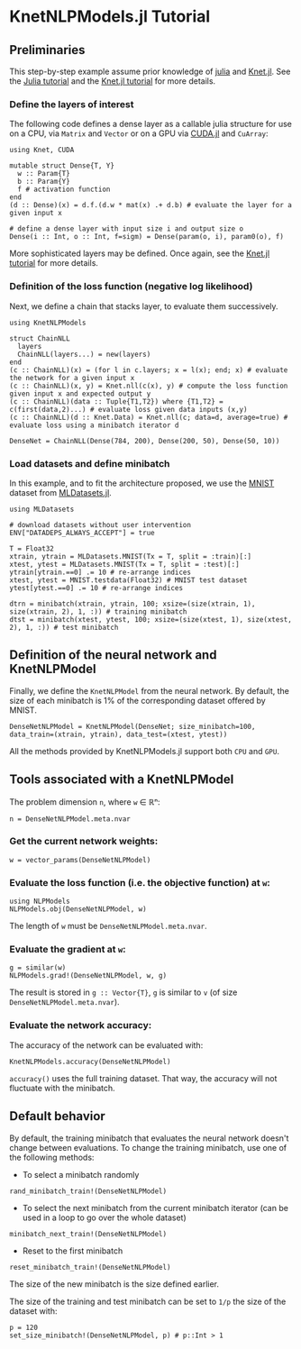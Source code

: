 # KnetNLPModels.jl Tutorial

## Preliminaries
This step-by-step example assume prior knowledge of [julia](https://julialang.org/) and [Knet.jl](https://github.com/denizyuret/Knet.jl.git).
See the [Julia tutorial](https://julialang.org/learning/) and the [Knet.jl tutorial](https://github.com/denizyuret/Knet.jl/tree/master/tutorial) for more details.

### Define the layers of interest
The following code defines a dense layer as a callable julia structure for use on a CPU, via `Matrix` and `Vector` or on a GPU via [CUDA.jl](https://github.com/JuliaGPU/CUDA.jl) and `CuArray`:
```@example KnetNLPModel
using Knet, CUDA

mutable struct Dense{T, Y}
  w :: Param{T}
  b :: Param{Y}
  f # activation function
end
(d :: Dense)(x) = d.f.(d.w * mat(x) .+ d.b) # evaluate the layer for a given input x

# define a dense layer with input size i and output size o
Dense(i :: Int, o :: Int, f=sigm) = Dense(param(o, i), param0(o), f)
```
More sophisticated layers may be defined.
Once again, see the [Knet.jl tutorial](https://github.com/denizyuret/Knet.jl/tree/master/tutorial) for more details.

### Definition of the loss function (negative log likelihood)
Next, we define a chain that stacks layer, to evaluate them successively.
```@example KnetNLPModel
using KnetNLPModels

struct ChainNLL
  layers
  ChainNLL(layers...) = new(layers)
end
(c :: ChainNLL)(x) = (for l in c.layers; x = l(x); end; x) # evaluate the network for a given input x
(c :: ChainNLL)(x, y) = Knet.nll(c(x), y) # compute the loss function given input x and expected output y
(c :: ChainNLL)(data :: Tuple{T1,T2}) where {T1,T2} = c(first(data,2)...) # evaluate loss given data inputs (x,y)
(c :: ChainNLL)(d :: Knet.Data) = Knet.nll(c; data=d, average=true) # evaluate loss using a minibatch iterator d

DenseNet = ChainNLL(Dense(784, 200), Dense(200, 50), Dense(50, 10))
```

### Load datasets and define minibatch
In this example, and to fit the architecture proposed, we use the [MNIST](https://juliaml.github.io/MLDatasets.jl/stable/datasets/MNIST/) dataset from [MLDatasets.jl](https://github.com/JuliaML/MLDatasets.jl.git).
```@example KnetNLPModel
using MLDatasets

# download datasets without user intervention
ENV["DATADEPS_ALWAYS_ACCEPT"] = true 

T = Float32
xtrain, ytrain = MLDatasets.MNIST(Tx = T, split = :train)[:] 
xtest, ytest = MLDatasets.MNIST(Tx = T, split = :test)[:] 
ytrain[ytrain.==0] .= 10 # re-arrange indices
xtest, ytest = MNIST.testdata(Float32) # MNIST test dataset
ytest[ytest.==0] .= 10 # re-arrange indices

dtrn = minibatch(xtrain, ytrain, 100; xsize=(size(xtrain, 1), size(xtrain, 2), 1, :)) # training minibatch
dtst = minibatch(xtest, ytest, 100; xsize=(size(xtest, 1), size(xtest, 2), 1, :)) # test minibatch
```

## Definition of the neural network and KnetNLPModel
Finally, we define the `KnetNLPModel` from the neural network.
By default, the size of each minibatch is 1% of the corresponding dataset offered by MNIST.
```@example KnetNLPModel
DenseNetNLPModel = KnetNLPModel(DenseNet; size_minibatch=100, data_train=(xtrain, ytrain), data_test=(xtest, ytest))
```
All the methods provided by KnetNLPModels.jl support both `CPU` and `GPU`.

## Tools associated with a KnetNLPModel
The problem dimension `n`, where `w` ∈ ℝⁿ:
```@example KnetNLPModel
n = DenseNetNLPModel.meta.nvar
```

### Get the current network weights:
```@example KnetNLPModel
w = vector_params(DenseNetNLPModel)
```

### Evaluate the loss function (i.e. the objective function) at `w`:
```@example KnetNLPModel
using NLPModels
NLPModels.obj(DenseNetNLPModel, w)
```
The length of `w` must be `DenseNetNLPModel.meta.nvar`.

### Evaluate the gradient at `w`:
```@example KnetNLPModel
g = similar(w)
NLPModels.grad!(DenseNetNLPModel, w, g)
```
The result is stored in `g :: Vector{T}`, `g` is similar to `v` (of size `DenseNetNLPModel.meta.nvar`).

### Evaluate the network accuracy:
The accuracy of the network can be evaluated with:
```@example KnetNLPModel
KnetNLPModels.accuracy(DenseNetNLPModel)
```
`accuracy()` uses the full training dataset.
That way, the accuracy will not fluctuate with the minibatch.

## Default behavior
By default, the training minibatch that evaluates the neural network doesn't change between evaluations.
To change the training minibatch, use one of the following methods:
* To select a minibatch randomly
```@example KnetNLPModel
rand_minibatch_train!(DenseNetNLPModel)
```
* To select the next minibatch from the current minibatch iterator (can be used in a loop to go over the whole dataset)
```@example KnetNLPModel
minibatch_next_train!(DenseNetNLPModel)
```
* Reset to the first minibatch
```@example KnetNLPModel
reset_minibatch_train!(DenseNetNLPModel)
```

The size of the new minibatch is the size defined earlier.

The size of the training and test minibatch can be set to `1/p` the size of the dataset with:
```@example KnetNLPModel
p = 120
set_size_minibatch!(DenseNetNLPModel, p) # p::Int > 1
```
